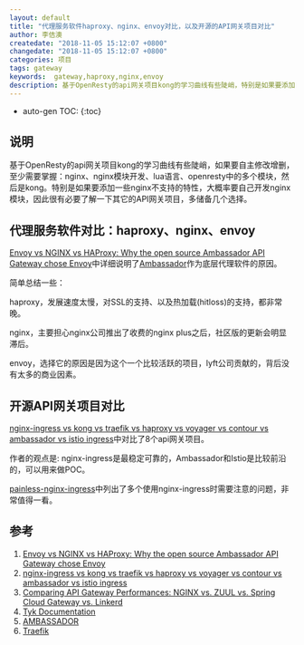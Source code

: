 ```yaml
---
layout: default
title: "代理服务软件haproxy、nginx、envoy对比，以及开源的API网关项目对比"
author: 李佶澳
createdate: "2018-11-05 15:12:07 +0800"
changedate: "2018-11-05 15:12:07 +0800"
categories: 项目
tags: gateway
keywords:  gateway,haproxy,nginx,envoy
description: 基于OpenResty的api网关项目kong的学习曲线有些陡峭，特别是如果要添加一些nginx不支持的特性，大概率要自己开发nginx模块，需要抬头看看路
---
```


* auto-gen TOC:
{:toc}

## 说明

基于OpenResty的api网关项目kong的学习曲线有些陡峭，如果要自主修改增删，至少需要掌握：nginx、nginx模块开发、lua语言、openresty中的多个模块，然后是kong。特别是如果要添加一些nginx不支持的特性，大概率要自己开发nginx模块，因此很有必要了解一下其它的API网关项目，多储备几个选择。

## 代理服务软件对比：haproxy、nginx、envoy

[Envoy vs NGINX vs HAProxy: Why the open source Ambassador API Gateway chose Envoy][1]中详细说明了[Ambassador](https://www.getambassador.io/)作为底层代理软件的原因。

简单总结一些：

haproxy，发展速度太慢，对SSL的支持、以及热加载(hitloss)的支持，都非常晚。

nginx，主要担心nginx公司推出了收费的nginx plus之后，社区版的更新会明显滞后。

envoy，选择它的原因是因为这个一个比较活跃的项目，lyft公司贡献的，背后没有太多的商业因素。

## 开源API网关项目对比

[nginx-ingress vs kong vs traefik vs haproxy vs voyager vs contour vs ambassador vs istio ingress][2]中对比了8个api网关项目。

作者的观点是: nginx-ingress是最稳定可靠的，Ambassador和Istio是比较前沿的，可以用来做POC。

[painless-nginx-ingress](https://danielfm.me/posts/painless-nginx-ingress.html)中列出了多个使用nginx-ingress时需要注意的问题，非常值得一看。

## 参考

1. [Envoy vs NGINX vs HAProxy: Why the open source Ambassador API Gateway chose Envoy][1]
2. [nginx-ingress vs kong vs traefik vs haproxy vs voyager vs contour vs ambassador vs istio ingress][2]
3. [Comparing API Gateway Performances: NGINX vs. ZUUL vs. Spring Cloud Gateway vs. Linkerd][3]
4. [Tyk Documentation][4]
5. [AMBASSADOR][5]
6. [Traefik][6]

[1]: https://blog.getambassador.io/envoy-vs-nginx-vs-haproxy-why-the-open-source-ambassador-api-gateway-chose-envoy-23826aed79ef "Envoy vs NGINX vs HAProxy: Why the open source Ambassador API Gateway chose Envoy"
[2]: https://kubedex.com/nginx-ingress-vs-kong-vs-traefik-vs-haproxy-vs-voyager-vs-contour-vs-ambassador/ "nginx-ingress vs kong vs traefik vs haproxy vs voyager vs contour vs ambassador vs istio ingress"
[3]: https://engineering.opsgenie.com/comparing-api-gateway-performances-nginx-vs-zuul-vs-spring-cloud-gateway-vs-linkerd-b2cc59c65369 "Comparing API Gateway Performances: NGINX vs. ZUUL vs. Spring Cloud Gateway vs. Linkerd"
[4]: https://tyk.io/docs/ "Tyk Documentation"
[5]: https://www.getambassador.io/docs "AMBASSADOR"
[6]: https://docs.traefik.io/  "Traefik"
